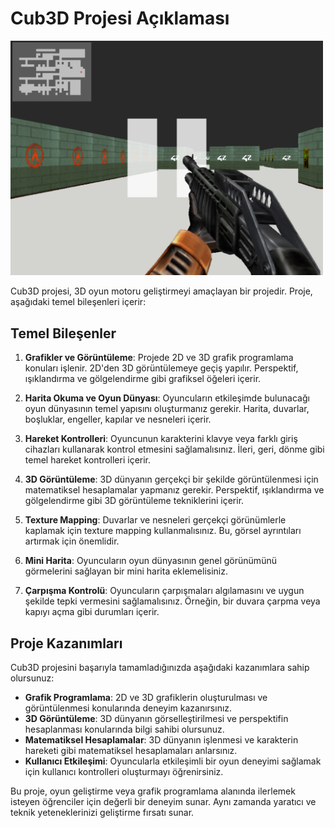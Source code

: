# Cub3D Projesi Açıklaması


<img src="https://github.com/bkarlida/Cub3d/blob/master/Screenshot%202023-10-25%20at%2001.11.26.png" width="500">

Cub3D projesi, 3D oyun motoru geliştirmeyi amaçlayan bir projedir. Proje, aşağıdaki temel bileşenleri içerir:

## Temel Bileşenler

1. **Grafikler ve Görüntüleme**: Projede 2D ve 3D grafik programlama konuları işlenir. 2D'den 3D görüntülemeye geçiş yapılır. Perspektif, ışıklandırma ve gölgelendirme gibi grafiksel öğeleri içerir.

2. **Harita Okuma ve Oyun Dünyası**: Oyuncuların etkileşimde bulunacağı oyun dünyasının temel yapısını oluşturmanız gerekir. Harita, duvarlar, boşluklar, engeller, kapılar ve nesneleri içerir.

3. **Hareket Kontrolleri**: Oyuncunun karakterini klavye veya farklı giriş cihazları kullanarak kontrol etmesini sağlamalısınız. İleri, geri, dönme gibi temel hareket kontrolleri içerir.

4. **3D Görüntüleme**: 3D dünyanın gerçekçi bir şekilde görüntülenmesi için matematiksel hesaplamalar yapmanız gerekir. Perspektif, ışıklandırma ve gölgelendirme gibi 3D görüntüleme tekniklerini içerir.

5. **Texture Mapping**: Duvarlar ve nesneleri gerçekçi görünümlerle kaplamak için texture mapping kullanmalısınız. Bu, görsel ayrıntıları artırmak için önemlidir.

6. **Mini Harita**: Oyuncuların oyun dünyasının genel görünümünü görmelerini sağlayan bir mini harita eklemelisiniz.

7. **Çarpışma Kontrolü**: Oyuncuların çarpışmaları algılamasını ve uygun şekilde tepki vermesini sağlamalısınız. Örneğin, bir duvara çarpma veya kapıyı açma gibi durumları içerir.

## Proje Kazanımları

Cub3D projesini başarıyla tamamladığınızda aşağıdaki kazanımlara sahip olursunuz:

- **Grafik Programlama**: 2D ve 3D grafiklerin oluşturulması ve görüntülenmesi konularında deneyim kazanırsınız.
- **3D Görüntüleme**: 3D dünyanın görselleştirilmesi ve perspektifin hesaplanması konularında bilgi sahibi olursunuz.
- **Matematiksel Hesaplamalar**: 3D dünyanın işlenmesi ve karakterin hareketi gibi matematiksel hesaplamaları anlarsınız.
- **Kullanıcı Etkileşimi**: Oyuncularla etkileşimli bir oyun deneyimi sağlamak için kullanıcı kontrolleri oluşturmayı öğrenirsiniz.

Bu proje, oyun geliştirme veya grafik programlama alanında ilerlemek isteyen öğrenciler için değerli bir deneyim sunar. Aynı zamanda yaratıcı ve teknik yeteneklerinizi geliştirme fırsatı sunar.
